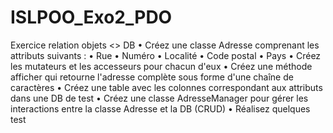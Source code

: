 # ISLPOO_Exo2_PDO
Exercice relation objets <> DB
• Créez une classe Adresse comprenant les attributs suivants :
• Rue
• Numéro
• Localité
• Code postal
• Pays
• Créez les mutateurs et les accesseurs pour chacun d'eux
• Créez une méthode afficher qui retourne l'adresse complète sous forme d'une chaîne de 
caractères
• Créez une table avec les colonnes correspondant aux attributs dans une DB de test
• Créez une classe AdresseManager pour gérer les interactions entre la classe Adresse et 
la DB (CRUD)
• Réalisez quelques test